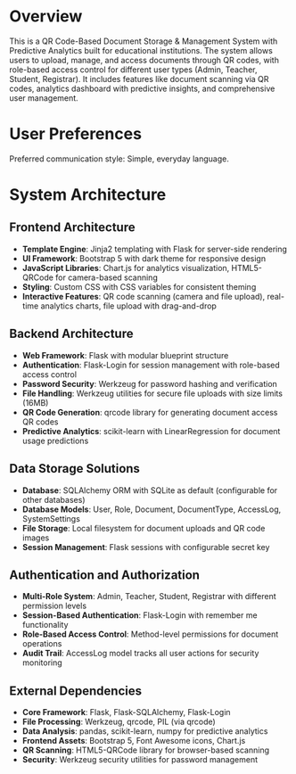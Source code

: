 # Overview

This is a QR Code-Based Document Storage & Management System with Predictive Analytics built for educational institutions. The system allows users to upload, manage, and access documents through QR codes, with role-based access control for different user types (Admin, Teacher, Student, Registrar). It includes features like document scanning via QR codes, analytics dashboard with predictive insights, and comprehensive user management.

# User Preferences

Preferred communication style: Simple, everyday language.

# System Architecture

## Frontend Architecture
- **Template Engine**: Jinja2 templating with Flask for server-side rendering
- **UI Framework**: Bootstrap 5 with dark theme for responsive design
- **JavaScript Libraries**: Chart.js for analytics visualization, HTML5-QRCode for camera-based scanning
- **Styling**: Custom CSS with CSS variables for consistent theming
- **Interactive Features**: QR code scanning (camera and file upload), real-time analytics charts, file upload with drag-and-drop

## Backend Architecture
- **Web Framework**: Flask with modular blueprint structure
- **Authentication**: Flask-Login for session management with role-based access control
- **Password Security**: Werkzeug for password hashing and verification
- **File Handling**: Werkzeug utilities for secure file uploads with size limits (16MB)
- **QR Code Generation**: qrcode library for generating document access QR codes
- **Predictive Analytics**: scikit-learn with LinearRegression for document usage predictions

## Data Storage Solutions
- **Database**: SQLAlchemy ORM with SQLite as default (configurable for other databases)
- **Database Models**: User, Role, Document, DocumentType, AccessLog, SystemSettings
- **File Storage**: Local filesystem for document uploads and QR code images
- **Session Management**: Flask sessions with configurable secret key

## Authentication and Authorization
- **Multi-Role System**: Admin, Teacher, Student, Registrar with different permission levels
- **Session-Based Authentication**: Flask-Login with remember me functionality
- **Role-Based Access Control**: Method-level permissions for document operations
- **Audit Trail**: AccessLog model tracks all user actions for security monitoring

## External Dependencies
- **Core Framework**: Flask, Flask-SQLAlchemy, Flask-Login
- **File Processing**: Werkzeug, qrcode, PIL (via qrcode)
- **Data Analysis**: pandas, scikit-learn, numpy for predictive analytics
- **Frontend Assets**: Bootstrap 5, Font Awesome icons, Chart.js
- **QR Scanning**: HTML5-QRCode library for browser-based scanning
- **Security**: Werkzeug security utilities for password management